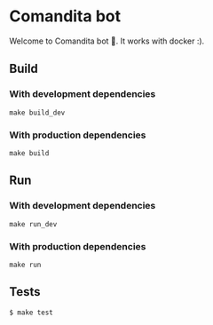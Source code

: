# Comandita bot
Welcome to Comandita bot 👋. It works with docker :).


## Build

### With development dependencies
```
make build_dev
```

### With production dependencies
```
make build
```


## Run

### With development dependencies
```
make run_dev
```

### With production dependencies
```
make run
```


## Tests
```
$ make test
```
